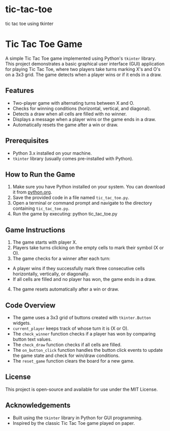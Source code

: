 # tic-tac-toe
tic tac toe using tkinter


# Tic Tac Toe Game

A simple Tic Tac Toe game implemented using Python's `tkinter` library. This project demonstrates a basic graphical user interface (GUI) application for playing Tic Tac Toe, where two players take turns marking X's and O's on a 3x3 grid. The game detects when a player wins or if it ends in a draw.

## Features

- Two-player game with alternating turns between X and O.
- Checks for winning conditions (horizontal, vertical, and diagonal).
- Detects a draw when all cells are filled with no winner.
- Displays a message when a player wins or the game ends in a draw.
- Automatically resets the game after a win or draw.

## Prerequisites

- Python 3.x installed on your machine.
- `tkinter` library (usually comes pre-installed with Python).

## How to Run the Game

1. Make sure you have Python installed on your system. You can download it from [python.org](https://www.python.org/downloads/).
2. Save the provided code in a file named `tic_tac_toe.py`.
3. Open a terminal or command prompt and navigate to the directory containing `tic_tac_toe.py`.
4. Run the game by executing: python tic_tac_toe.py

## Game Instructions

1. The game starts with player X.
2. Players take turns clicking on the empty cells to mark their symbol (X or O).
3. The game checks for a winner after each turn:
- A player wins if they successfully mark three consecutive cells horizontally, vertically, or diagonally.
- If all cells are filled and no player has won, the game ends in a draw.
4. The game resets automatically after a win or draw.

## Code Overview

- The game uses a 3x3 grid of buttons created with `tkinter.Button` widgets.
- `current_player` keeps track of whose turn it is (X or O).
- The `check_winner` function checks if a player has won by comparing button text values.
- The `check_draw` function checks if all cells are filled.
- The `on_button_click` function handles the button click events to update the game state and check for win/draw conditions.
- The `reset_game` function clears the board for a new game.

## License

This project is open-source and available for use under the MIT License.

## Acknowledgements

- Built using the `tkinter` library in Python for GUI programming.
- Inspired by the classic Tic Tac Toe game played on paper.
